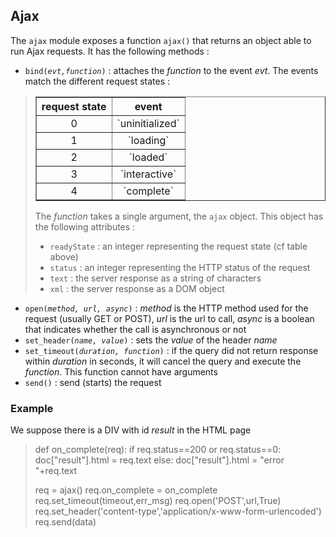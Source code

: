 Ajax
----

The `ajax` module exposes a function `ajax()` that returns an object able to run Ajax requests. It has the following methods :

- <code>bind(_evt,function_)</code> : attaches the _function_ to the event _evt_. The events match the different request states :
<blockquote>

<table cellspacing=0 cellpadding=0 border=1>
<tr><th>
request state
</th><th>
event
</th></tr>
<tr><td align="center">0</td><td>`uninitialized`</td></tr>
<tr><td align="center">1</td><td align="center">`loading`</td></tr>
<tr><td align="center">2</td><td align="center">`loaded`</td></tr>
<tr><td align="center">3</td><td align="center">`interactive`</td></tr>
<tr><td align="center">4</td><td align="center">`complete`</td></tr>
</table>

The _function_ takes a single argument, the `ajax` object. This object has the following attributes :

- `readyState` : an integer representing the request state (cf table above)
- `status` : an integer representing the HTTP status of the request
- `text` : the server response as a string of characters
- `xml` : the server response as a DOM object

</blockquote>

- <code>open(_method, url, async_)</code> : _method_ is the HTTP method used for the request (usually GET or POST), _url_ is the url to call, _async_ is a boolean that indicates whether the call is asynchronous or not
- <code>set\_header(_name, value_)</code> : sets the _value_ of the header _name_
- <code>set\_timeout(_duration, function_)</code> : if the query did not return response 
  within _duration_ in seconds, it will cancel the query and execute the 
  _function_. This function cannot have arguments
- `send()` : send (starts) the request


### Example
We suppose there is a DIV with id _result_ in the HTML page

>    def on_complete(req):
>        if req.status==200 or req.status==0:
>            doc["result"].html = req.text
>        else:
>            doc["result"].html = "error "+req.text
>    
>    req = ajax()
>    req.on_complete = on_complete
>    req.set_timeout(timeout,err_msg)
>    req.open('POST',url,True)
>    req.set_header('content-type','application/x-www-form-urlencoded')
>    req.send(data)
